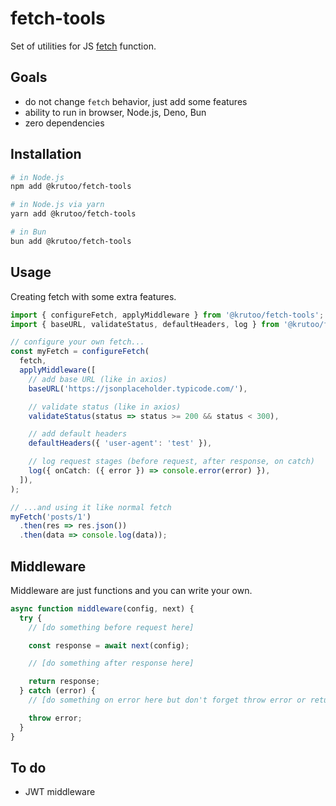 # fetch-tools

Set of utilities for JS [fetch](https://developer.mozilla.org/en-US/docs/Web/API/Fetch_API/Using_Fetch) function.

## Goals

- do not change `fetch` behavior, just add some features
- ability to run in browser, Node.js, Deno, Bun
- zero dependencies

## Installation

```bash
# in Node.js
npm add @krutoo/fetch-tools

# in Node.js via yarn
yarn add @krutoo/fetch-tools

# in Bun
bun add @krutoo/fetch-tools
```

## Usage

Creating fetch with some extra features.

```ts
import { configureFetch, applyMiddleware } from '@krutoo/fetch-tools';
import { baseURL, validateStatus, defaultHeaders, log } from '@krutoo/fetch-tools/middleware';

// configure your own fetch...
const myFetch = configureFetch(
  fetch,
  applyMiddleware([
    // add base URL (like in axios)
    baseURL('https://jsonplaceholder.typicode.com/'),

    // validate status (like in axios)
    validateStatus(status => status >= 200 && status < 300),

    // add default headers
    defaultHeaders({ 'user-agent': 'test' }),

    // log request stages (before request, after response, on catch)
    log({ onCatch: ({ error }) => console.error(error) }),
  ]),
);

// ...and using it like normal fetch
myFetch('posts/1')
  .then(res => res.json())
  .then(data => console.log(data));
```

## Middleware

Middleware are just functions and you can write your own.

```ts
async function middleware(config, next) {
  try {
    // [do something before request here]

    const response = await next(config);

    // [do something after response here]

    return response;
  } catch (error) {
    // [do something on error here but don't forget throw error or return response]

    throw error;
  }
}
```

## To do

- JWT middleware
